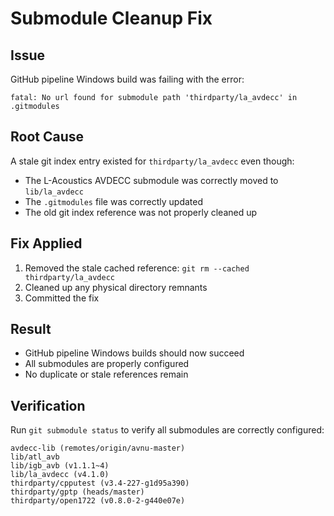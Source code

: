 # Submodule Cleanup Fix

## Issue
GitHub pipeline Windows build was failing with the error:
```
fatal: No url found for submodule path 'thirdparty/la_avdecc' in .gitmodules
```

## Root Cause
A stale git index entry existed for `thirdparty/la_avdecc` even though:
- The L-Acoustics AVDECC submodule was correctly moved to `lib/la_avdecc`
- The `.gitmodules` file was correctly updated
- The old git index reference was not properly cleaned up

## Fix Applied
1. Removed the stale cached reference: `git rm --cached thirdparty/la_avdecc`
2. Cleaned up any physical directory remnants
3. Committed the fix

## Result
- GitHub pipeline Windows builds should now succeed
- All submodules are properly configured
- No duplicate or stale references remain

## Verification
Run `git submodule status` to verify all submodules are correctly configured:
```
avdecc-lib (remotes/origin/avnu-master)
lib/atl_avb 
lib/igb_avb (v1.1.1~4)
lib/la_avdecc (v4.1.0)
thirdparty/cpputest (v3.4-227-g1d95a390)
thirdparty/gptp (heads/master)
thirdparty/open1722 (v0.8.0-2-g440e07e)
```
